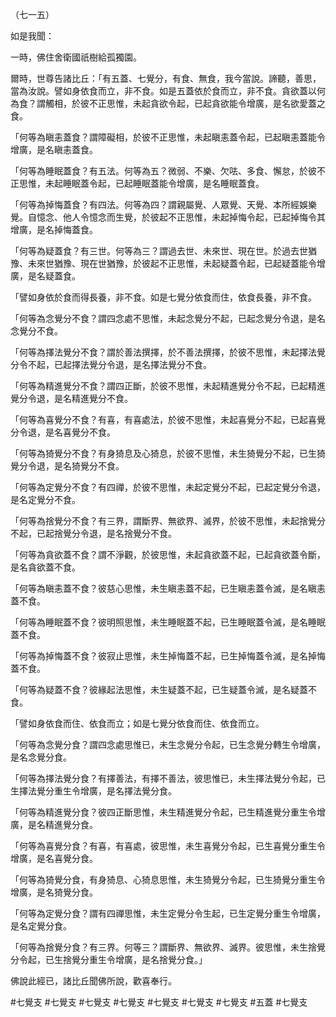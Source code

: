（七一五）

如是我聞：

一時，佛住舍衛國祇樹給孤獨園。

爾時，世尊告諸比丘：「有五蓋、七覺分，有食、無食，我今當說。諦聽，善思，當為汝說。譬如身依食而立，非不食。如是五蓋依於食而立，非不食。貪欲蓋以何為食？謂觸相，於彼不正思惟，未起貪欲令起，已起貪欲能令增廣，是名欲愛蓋之食。

「何等為瞋恚蓋食？謂障礙相，於彼不正思惟，未起瞋恚蓋令起，已起瞋恚蓋能令增廣，是名瞋恚蓋食。

「何等為睡眠蓋食？有五法。何等為五？微弱、不樂、欠呿、多食、懈怠，於彼不正思惟，未起睡眠蓋令起，已起睡眠蓋能令增廣，是名睡眠蓋食。

「何等為掉悔蓋食？有四法。何等為四？謂親屬覺、人眾覺、天覺、本所經娛樂覺。自憶念、他人令憶念而生覺，於彼起不正思惟，未起掉悔令起，已起掉悔令其增廣，是名掉悔蓋食。

「何等為疑蓋食？有三世。何等為三？謂過去世、未來世、現在世。於過去世猶豫、未來世猶豫、現在世猶豫，於彼起不正思惟，未起疑蓋令起，已起疑蓋能令增廣，是名疑蓋食。

「譬如身依於食而得長養，非不食。如是七覺分依食而住，依食長養，非不食。

「何等為念覺分不食？謂四念處不思惟，未起念覺分不起，已起念覺分令退，是名念覺分不食。

「何等為擇法覺分不食？謂於善法撰擇，於不善法撰擇，於彼不思惟，未起擇法覺分令不起，已起擇法覺分令退，是名擇法覺分不食。

「何等為精進覺分不食？謂四正斷，於彼不思惟，未起精進覺分令不起，已起精進覺分令退，是名精進覺分不食。

「何等為喜覺分不食？有喜，有喜處法，於彼不思惟，未起喜覺分不起，已起喜覺分令退，是名喜覺分不食。

「何等為猗覺分不食？有身猗息及心猗息，於彼不思惟，未生猗覺分不起，已生猗覺分令退，是名猗覺分不食。

「何等為定覺分不食？有四禪，於彼不思惟，未起定覺分不起，已起定覺分令退，是名定覺分不食。

「何等為捨覺分不食？有三界，謂斷界、無欲界、滅界，於彼不思惟，未起捨覺分不起，已起捨覺分令退，是名捨覺分不食。

「何等為貪欲蓋不食？謂不淨觀，於彼思惟，未起貪欲蓋不起，已起貪欲蓋令斷，是名貪欲蓋不食。

「何等為瞋恚蓋不食？彼慈心思惟，未生瞋恚蓋不起，已生瞋恚蓋令滅，是名瞋恚蓋不食。

「何等為睡眠蓋不食？彼明照思惟，未生睡眠蓋不起，已生睡眠蓋令滅，是名睡眠蓋不食。

「何等為掉悔蓋不食？彼寂止思惟，未生掉悔蓋不起，已生掉悔蓋令滅，是名掉悔蓋不食。

「何等為疑蓋不食？彼緣起法思惟，未生疑蓋不起，已生疑蓋令滅，是名疑蓋不食。

「譬如身依食而住、依食而立；如是七覺分依食而住、依食而立。

「何等為念覺分食？謂四念處思惟已，未生念覺分令起，已生念覺分轉生令增廣，是名念覺分食。

「何等為擇法覺分食？有擇善法，有擇不善法，彼思惟已，未生擇法覺分令起，已生擇法覺分重生令增廣，是名擇法覺分食。

「何等為精進覺分食？彼四正斷思惟，未生精進覺分令起，已生精進覺分重生令增廣，是名精進覺分食。

「何等為喜覺分食？有喜，有喜處，彼思惟，未生喜覺分令起，已生喜覺分重生令增廣，是名喜覺分食。

「何等為猗覺分食，有身猗息、心猗息思惟，未生猗覺分令起，已生猗覺分重生令增廣，是名猗覺分食。

「何等為定覺分食？謂有四禪思惟，未生定覺分令生起，已生定覺分重生令增廣，是名定覺分食。

「何等為捨覺分食？有三界。何等三？謂斷界、無欲界、滅界。彼思惟，未生捨覺分令起，已生捨覺分重生令增廣，是名捨覺分食。」

佛說此經已，諸比丘聞佛所說，歡喜奉行。



#七覺支
#七覺支
#七覺支
#七覺支
#七覺支
#七覺支
#七覺支
#五蓋
#七覺支
